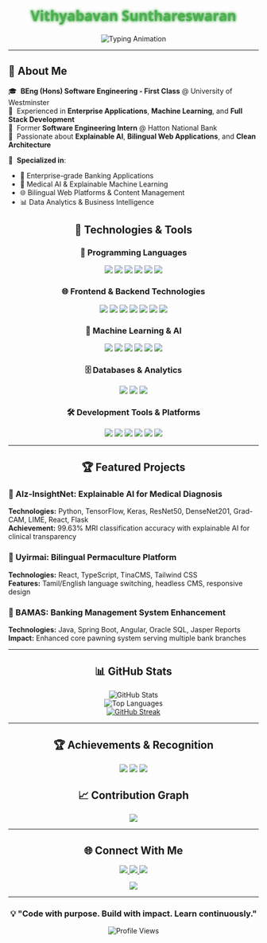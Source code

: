 <div align="center">

<h1 style="font-family: 'Segoe UI', Tahoma, Geneva, Verdana, sans-serif; font-weight:bold;">
  <span style="color:#4CAF50; text-shadow: 0 0 4px #4CAF50, 0 0 6px #4CAF50;">
    Vithyabavan Sunthareswaran
  </span>
</h1>

<img src="https://readme-typing-svg.herokuapp.com?font=Fira+Code&weight=500&size=20&pause=1000&color=2196F3&center=true&vCenter=true&width=600&lines=Building+Scalable+Solutions+%26+AI+Systems;Full+Stack+Developer+%26+ML+Engineer;Enterprise+Applications+Specialist;Code.+Learn.+Impact." alt="Typing Animation" />

</div>

---
## 🧭 About Me

🎓 &nbsp;**BEng (Hons) Software Engineering - First Class** @ University of Westminster  
💼 &nbsp;Experienced in **Enterprise Applications**, **Machine Learning**, and **Full Stack Development**  
🏦 &nbsp;Former **Software Engineering Intern** @ Hatton National Bank  
🧠 &nbsp;Passionate about **Explainable AI**, **Bilingual Web Applications**, and **Clean Architecture**  

🤝 &nbsp;**Specialized in**:
- 🏢 Enterprise-grade Banking Applications  
- 🧠 Medical AI & Explainable Machine Learning  
- 🌐 Bilingual Web Platforms & Content Management  
- 📊 Data Analytics & Business Intelligence  

## <div align="center">🚀 Technologies & Tools</div>

### <div align="center">🧠 Programming Languages</div>
<p align="center">
  <img src="https://img.shields.io/badge/Java-ED8B00?style=for-the-badge&logo=java&logoColor=white"/>
  <img src="https://img.shields.io/badge/Python-3776AB?style=for-the-badge&logo=python&logoColor=white"/>
  <img src="https://img.shields.io/badge/TypeScript-3178C6?style=for-the-badge&logo=typescript&logoColor=white"/>
  <img src="https://img.shields.io/badge/JavaScript-F7DF1E?style=for-the-badge&logo=javascript&logoColor=black"/>
  <img src="https://img.shields.io/badge/R-276DC3?style=for-the-badge&logo=r&logoColor=white"/>
  <img src="https://img.shields.io/badge/PHP-777BB4?style=for-the-badge&logo=php&logoColor=white"/>
</p>

### <div align="center">🌐 Frontend & Backend Technologies</div>
<p align="center">
  <img src="https://img.shields.io/badge/React-61DAFB?style=for-the-badge&logo=react&logoColor=black"/>
  <img src="https://img.shields.io/badge/Angular-DD0031?style=for-the-badge&logo=angular&logoColor=white"/>
  <img src="https://img.shields.io/badge/Spring_Boot-6DB33F?style=for-the-badge&logo=springboot&logoColor=white"/>
  <img src="https://img.shields.io/badge/Flask-000000?style=for-the-badge&logo=flask&logoColor=white"/>
  <img src="https://img.shields.io/badge/Tailwind_CSS-38B2AC?style=for-the-badge&logo=tailwind-css&logoColor=white"/>
  <img src="https://img.shields.io/badge/HTML5-E34F26?style=for-the-badge&logo=html5&logoColor=white"/>
  <img src="https://img.shields.io/badge/CSS3-1572B6?style=for-the-badge&logo=css3&logoColor=white"/>
</p>

### <div align="center">🤖 Machine Learning & AI</div>
<p align="center">
  <img src="https://img.shields.io/badge/TensorFlow-FF6F00?style=for-the-badge&logo=tensorflow&logoColor=white"/>
  <img src="https://img.shields.io/badge/Keras-D00000?style=for-the-badge&logo=keras&logoColor=white"/>
  <img src="https://img.shields.io/badge/PyTorch-EE4C2C?style=for-the-badge&logo=pytorch&logoColor=white"/>
  <img src="https://img.shields.io/badge/scikit_learn-F7931E?style=for-the-badge&logo=scikit-learn&logoColor=white"/>
  <img src="https://img.shields.io/badge/Pandas-150458?style=for-the-badge&logo=pandas&logoColor=white"/>
  <img src="https://img.shields.io/badge/NumPy-013243?style=for-the-badge&logo=numpy&logoColor=white"/>
</p>

### <div align="center">🗄️ Databases & Analytics</div>
<p align="center">
  <img src="https://img.shields.io/badge/Oracle-F80000?style=for-the-badge&logo=oracle&logoColor=white"/>
  <img src="https://img.shields.io/badge/MySQL-005C84?style=for-the-badge&logo=mysql&logoColor=white"/>
  <img src="https://img.shields.io/badge/Jasper_Reports-0052CC?style=for-the-badge&logo=jasper&logoColor=white"/>
</p>

### <div align="center">🛠️ Development Tools & Platforms</div>
<p align="center">
  <img src="https://img.shields.io/badge/Git-F05032?style=for-the-badge&logo=git&logoColor=white"/>
  <img src="https://img.shields.io/badge/GitHub-181717?style=for-the-badge&logo=github&logoColor=white"/>
  <img src="https://img.shields.io/badge/Vite-646CFF?style=for-the-badge&logo=vite&logoColor=white"/>
  <img src="https://img.shields.io/badge/TinaCMS-EC4815?style=for-the-badge&logo=tinacms&logoColor=white"/>
  <img src="https://img.shields.io/badge/Jupyter-F37626?style=for-the-badge&logo=jupyter&logoColor=white"/>
  <img src="https://img.shields.io/badge/Google_Colab-F9AB00?style=for-the-badge&logo=googlecolab&logoColor=white"/>
</p>

---

## <div align="center">🏆 Featured Projects</div>

### 🏥 Alz-InsightNet: Explainable AI for Medical Diagnosis
**Technologies:** Python, TensorFlow, Keras, ResNet50, DenseNet201, Grad-CAM, LIME, React, Flask  
**Achievement:** 99.63% MRI classification accuracy with explainable AI for clinical transparency

### 🌱 Uyirmai: Bilingual Permaculture Platform  
**Technologies:** React, TypeScript, TinaCMS, Tailwind CSS  
**Features:** Tamil/English language switching, headless CMS, responsive design

### 🏦 BAMAS: Banking Management System Enhancement
**Technologies:** Java, Spring Boot, Angular, Oracle SQL, Jasper Reports  
**Impact:** Enhanced core pawning system serving multiple bank branches

---

## <div align="center">📊 GitHub Stats</div>
<div align="center">

![GitHub Stats](https://github-readme-stats-sigma-five.vercel.app/api?username=VithyabavanS&show_icons=true&theme=github_dark&hide_border=true&count_private=true)  
![Top Languages](https://github-readme-stats-sigma-five.vercel.app/api/top-langs/?username=VithyabavanS&layout=compact&theme=github_dark&hide_border=true&langs_count=6)  
[![GitHub Streak](https://streak-stats.demolab.com/?user=VithyabavanS&theme=github-dark-blue&hide_border=true)](https://git.io/streak-stats)

</div>

---

## <div align="center">🏆 Achievements & Recognition</div>
<p align="center">
  <img src="https://img.shields.io/badge/🏆_Cutting_Edge_2025-Selected_for_AI_Research-gold?style=for-the-badge"/>
  <img src="https://img.shields.io/badge/🏆_NSF--SL-First_Round_Selection-blue?style=for-the-badge"/>
  <img src="https://img.shields.io/badge/🎓_First_Class_Honours-BEng_Software_Engineering-green?style=for-the-badge"/>
</p>

## <div align="center">📈 Contribution Graph</div>
<p align="center">
  <img src="https://github-readme-activity-graph.vercel.app/graph?username=VithyabavanS&theme=github-compact&hide_border=true" />
</p>

---

## <div align="center">🌐 Connect With Me</div>
<p align="center">
  <a href="https://www.linkedin.com/in/vithyabavan-sunthareswaran-a142b3376/">
    <img src="https://img.shields.io/badge/LinkedIn-0077B5?style=for-the-badge&logo=linkedin&logoColor=white"/>
  </a>
  <a href="https://github.com/VithyabavanS">
    <img src="https://img.shields.io/badge/GitHub-181717?style=for-the-badge&logo=github&logoColor=white"/>
  </a>
  <a href="mailto:vithyabavans2001@gmail.com">
    <img src="https://img.shields.io/badge/Email-D14836?style=for-the-badge&logo=gmail&logoColor=white"/>
  </a>
</p>

<p align="center">
  <a href="https://drive.google.com/file/d/1UNonLr1an-2BOLaOIEITj3k-ixodTkyC/view?usp=sharing" target="_blank">
    <img src="https://img.shields.io/badge/View%20My%20CV-%23007ACC?style=for-the-badge&logo=readthedocs&logoColor=white"/>
  </a>
</p>

---

<div align="center">

### 💡 "Code with purpose. Build with impact. Learn continuously."

![Profile Views](https://komarev.com/ghpvc/?username=VithyabavanS&color=brightgreen&style=for-the-badge)

</div>
